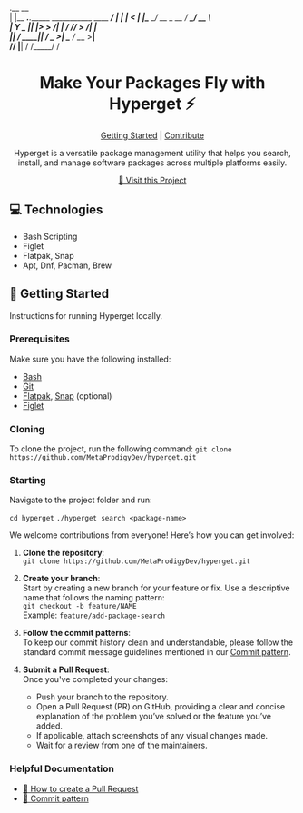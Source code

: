 
.__                                              __   
|  |__ ___.__.______   ___________  ____   _____/  |_ 
|  |  <   |  |\____ \_/ __ \_  __ \/ ___\_/ __ \   __\
|   Y  \___  ||  |_> >  ___/|  | \/ /_/  >  ___/|  |  
|___|  / ____||   __/ \___  >__|  \___  / \___  >__|  
     \/\/     |__|        \/     /_____/      \/      



<h1 align="center" style="font-weight: bold;">Make Your Packages Fly with Hyperget ⚡</h1>

<p align="center">
<a href="#getting-started">Getting Started</a> |
<a href="#contribute">Contribute</a> 
</p>

<p align="center">Hyperget is a versatile package management utility that helps you search, install, and manage software packages across multiple platforms easily.</p>

<p align="center">
<a href="https://github.com/MetaProdigyDev/hyperget">📱 Visit this Project</a>
</p>

<h2 id="technologies">💻 Technologies</h2>

- Bash Scripting
- Figlet
- Flatpak, Snap
- Apt, Dnf, Pacman, Brew

<h2 id="getting-started">🚀 Getting Started</h2>

Instructions for running Hyperget locally.

<h3>Prerequisites</h3>

Make sure you have the following installed:
- [Bash](https://www.gnu.org/software/bash/)
- [Git](https://git-scm.com/)
- [Flatpak](https://flatpak.org/), [Snap](https://snapcraft.io/) (optional)
- [Figlet](http://www.figlet.org/)

<h3>Cloning</h3>

To clone the project, run the following command:
```git clone https://github.com/MetaProdigyDev/hyperget.git```
<h3>Starting</h3>
Navigate to the project folder and run:



```cd hyperget```
```./hyperget search <package-name>```

We welcome contributions from everyone! Here’s how you can get involved:

1. **Clone the repository**:  
   `git clone https://github.com/MetaProdigyDev/hyperget.git`

2. **Create your branch**:  
   Start by creating a new branch for your feature or fix. Use a descriptive name that follows the naming pattern:  
   `git checkout -b feature/NAME`  
   Example: `feature/add-package-search`

3. **Follow the commit patterns**:  
   To keep our commit history clean and understandable, please follow the standard commit message guidelines mentioned in our [Commit pattern](https://gist.github.com/joshbuchea/6f47e86d2510bce28f8e7f42ae84c716).

4. **Submit a Pull Request**:  
   Once you've completed your changes:
   - Push your branch to the repository.
   - Open a Pull Request (PR) on GitHub, providing a clear and concise explanation of the problem you’ve solved or the feature you’ve added.
   - If applicable, attach screenshots of any visual changes made.
   - Wait for a review from one of the maintainers.

<h3>Helpful Documentation</h3>

- [📝 How to create a Pull Request](https://www.atlassian.com/br/git/tutorials/making-a-pull-request)
- [💾 Commit pattern](https://gist.github.com/joshbuchea/6f47e86d2510bce28f8e7f42ae84c716)
